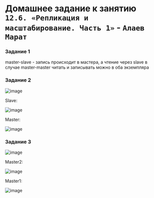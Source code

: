 # Домашнее задание к занятию `12.6. «Репликация и масштабирование. Часть 1»` - `Алаев Марат`


### Задание 1

master-slave - запись происходит в мастера, а чтение через slave
в случае  master-master читать и записывать можно в оба экземпляра


### Задание 2


![image](https://user-images.githubusercontent.com/46092593/224766839-2c82350d-e097-4c3e-98d5-9cef80d88055.png)

Slave:

![image](https://user-images.githubusercontent.com/46092593/224767016-cb7720e0-5bc5-4767-8587-075a29446c66.png)

Master:

![image](https://user-images.githubusercontent.com/46092593/224767210-2482c010-b97c-4b13-9b59-a1e341731a2f.png)


### Задание 3


![image](https://user-images.githubusercontent.com/46092593/224767641-a03fc742-ece5-4afb-8c9e-5d65dac4b501.png)

Master2:

![image](https://user-images.githubusercontent.com/46092593/224767772-c6cacd1f-b518-4719-a899-82ba373eb050.png)

Master1:

![image](https://user-images.githubusercontent.com/46092593/224767943-b40c474d-5e45-44b4-8dc4-412d77daa211.png)
